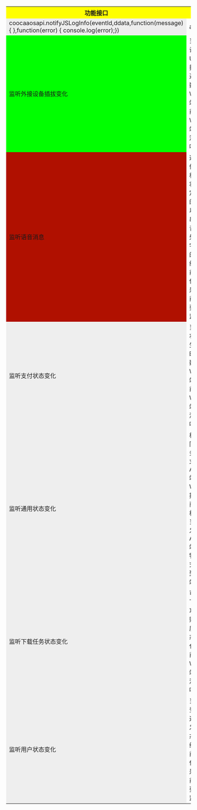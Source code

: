 <table>
  <tr>
    <th width=60%, bgcolor=yellow >功能接口</th>
    <th width=40%, bgcolor=yellow>描述</th>
  </tr>
  <tr>
    <td bgcolor=#eeeeee>coocaaosapi.notifyJSLogInfo(eventId,ddata,function(message) { },function(error) { console.log(error);})</td>
    <td>aaaa</td>
  </tr>
  <tr>
    <td bgcolor=#00FF00>监听外接设备插拔变化</td>
    <td>当外接设备如U盘插拔时发送状态数据给Web前端，但前提是Web前端需要添加监听</td>
   </tr>
  <tr>
    <td bgcolor=rgb(0,10,0)>监听语音消息</td>
    <td>这跟具体业务相关，将预先定义好的口令以字符串（语音模块处理成字符串）的形式给Web前端，但前提是Web前端需要添加监听</td>
  </tr>
  <tr>
    <td bgcolor=#eeeeee>监听支付状态变化</td>
    <td>当支付状态发生变化时发送数据给Web前端，但前提是Web前端需要添加监听</td>
  </tr>
   <tr>
    <td bgcolor=#eeeeee>监听通用状态变化</td>
    <td>根据不同的业务需求，Android端和Web端提前协商数据格式，当事件发生时Android端发送特定格式数据到Web端</td>
  </tr>
     <tr>
    <td bgcolor=#eeeeee>监听下载任务状态变化</td>
    <td>可监听下载成功，失败，进度等状态变化，但前提是Web前端需要添加监听</td>
  </tr>
     <tr>
    <td bgcolor=#eeeeee>监听用户状态变化</td>
    <td>当用户登录或退出时发送状态数据给Web前端，但前提是Web前端需要添加监听</td>
  </tr>
</table>
